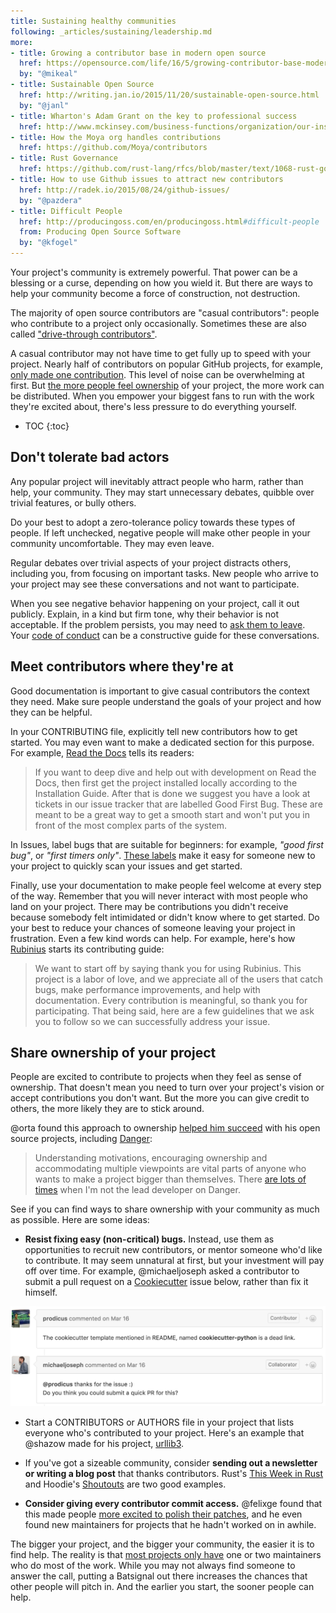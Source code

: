```yaml
---
title: Sustaining healthy communities
following: _articles/sustaining/leadership.md
more:
- title: Growing a contributor base in modern open source
  href: https://opensource.com/life/16/5/growing-contributor-base-modern-open-source
  by: "@mikeal"
- title: Sustainable Open Source
  href: http://writing.jan.io/2015/11/20/sustainable-open-source.html
  by: "@janl"
- title: Wharton's Adam Grant on the key to professional success
  href: http://www.mckinsey.com/business-functions/organization/our-insights/whartons-adam-grant-on-the-key-to-professional-success
- title: How the Moya org handles contributions
  href: https://github.com/Moya/contributors
- title: Rust Governance
  href: https://github.com/rust-lang/rfcs/blob/master/text/1068-rust-governance.md
- title: How to use Github issues to attract new contributors
  href: http://radek.io/2015/08/24/github-issues/
  by: "@pazdera"
- title: Difficult People
  href: http://producingoss.com/en/producingoss.html#difficult-people
  from: Producing Open Source Software
  by: "@kfogel"
---
```


Your project's community is extremely powerful. That power can be a blessing or a curse, depending on how you wield it. But there are ways to help your community become a force of construction, not destruction.

The majority of open source contributors are "casual contributors": people who contribute to a project only occasionally. Sometimes these are also called ["drive-through contributors"](https://lwn.net/Articles/688560/).

A casual contributor may not have time to get fully up to speed with your project. Nearly half of contributors on popular GitHub projects, for example, [only made one contribution](http://gustavopinto.org/lost+found/saner2016.pdf). This level of noise can be overwhelming at first. But [the more people feel ownership](https://medium.com/node-js-javascript/building-a-better-node-community-3f8f45b45cb5) of your project, the more work can be distributed. When you empower your biggest fans to run with the work they're excited about, there's less pressure to do everything yourself.

* TOC
{:toc}

## Don't tolerate bad actors

Any popular project will inevitably attract people who harm, rather than help, your community. They may start unnecessary debates, quibble over trivial features, or bully others.

Do your best to adopt a zero-tolerance policy towards these types of people. If left unchecked, negative people will make other people in your community uncomfortable. They may even leave.

Regular debates over trivial aspects of your project distracts others, including you, from focusing on important tasks. New people who arrive to your project may see these conversations and not want to participate.

When you see negative behavior happening on your project, call it out publicly. Explain, in a kind but firm tone, why their behavior is not acceptable. If the problem persists, you may need to [ask them to leave](../../troubleshooting/conduct/). Your [code of conduct](../../getting-started/preparing/#establishing-a-code-of-conduct) can be a constructive guide for these conversations.

## Meet contributors where they're at

Good documentation is important to give casual contributors the context they need. Make sure people understand the goals of your project and how they can be helpful.

In your CONTRIBUTING file, explicitly tell new contributors how to get started. You may even want to make a dedicated section for this purpose. For example, [Read the Docs](http://docs.readthedocs.io/en/latest/contribute.html#contributing-to-development) tells its readers:

> If you want to deep dive and help out with development on Read the Docs, then first get the project installed locally according to the Installation Guide. After that is done we suggest you have a look at tickets in our issue tracker that are labelled Good First Bug. These are meant to be a great way to get a smooth start and won't put you in front of the most complex parts of the system.

In Issues, label bugs that are suitable for beginners: for example, _"good first bug"_, or _"first timers only"_. [These labels](https://github.com/librariesio/libraries.io/blob/6afea1a3354aef4672d9b3a9fc4cc308d60020c8/app/models/github_issue.rb#L8-L14) make it easy for someone new to your project to quickly scan your issues and get started.

Finally, use your documentation to make people feel welcome at every step of the way. Remember that you will never interact with most people who land on your project. There may be contributions you didn't receive because somebody felt intimidated or didn't know where to get started. Do your best to reduce your chances of someone leaving your project in frustration. Even a few kind words can help. For example, here's how [Rubinius](https://github.com/rubinius/rubinius/blob/master/CONTRIBUTING.md) starts its contributing guide:

> We want to start off by saying thank you for using Rubinius. This project is a labor of love, and we appreciate all of the users that catch bugs, make performance improvements, and help with documentation. Every contribution is meaningful, so thank you for participating. That being said, here are a few guidelines that we ask you to follow so we can successfully address your issue.

## Share ownership of your project

People are excited to contribute to projects when they feel as sense of ownership. That doesn't mean you need to turn over your project's vision or accept contributions you don't want. But the more you can give credit to others, the more likely they are to stick around.

@orta found this approach to ownership [helped him succeed](http://artsy.github.io/blog/2016/07/03/handling-big-projects/) with his open source projects, including [Danger](https://github.com/danger/danger/):

> Understanding motivations, encouraging ownership and accommodating multiple viewpoints are vital parts of anyone who wants to make a project bigger than themselves. There [are lots of times](https://github.com/danger/danger/graphs/contributors) when I'm not the lead developer on Danger.

See if you can find ways to share ownership with your community as much as possible. Here are some ideas:

* **Resist fixing easy (non-critical) bugs.** Instead, use them as opportunities to recruit new contributors, or mentor someone who'd like to contribute. It may seem unnatural at first, but your investment will pay off over time. For example, @michaeljoseph asked a contributor to submit a pull request on a [Cookiecutter](https://github.com/audreyr/cookiecutter) issue below, rather than fix it himself.

![cookiecutter issue](/assets/images/sustaining/cookiecutter_submit_pr.png)

* Start a CONTRIBUTORS or AUTHORS file in your project that lists everyone who's contributed to your project. Here's an example that @shazow made for his project, [urllib3](https://github.com/shazow/urllib3/blob/master/CONTRIBUTORS.txt).

* If you've got a sizeable community, consider **sending out a newsletter or writing a blog post** that thanks contributors. Rust's [This Week in Rust](https://this-week-in-rust.org/) and Hoodie's [Shoutouts](http://hood.ie/blog/shoutouts-week-24.html) are two good examples.

* **Consider giving every contributor commit access.** @felixge found that this made people [more excited to polish their patches](http://felixge.de/2013/03/11/the-pull-request-hack.html), and he even found new maintainers for projects that he hadn't worked on in awhile.

The bigger your project, and the bigger your community, the easier it is to find help. The reality is that [most projects only have](https://peerj.com/preprints/1233.pdf) one or two maintainers who do most of the work. While you may not always find someone to answer the call, putting a Batsignal out there increases the chances that other people will pitch in. And the earlier you start, the sooner people can help.
